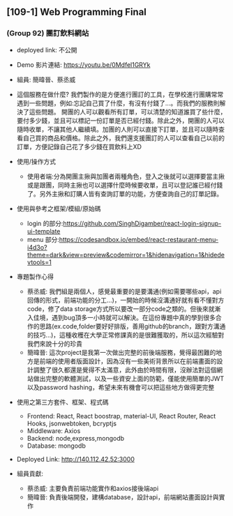 ## [109-1] Web Programming Final
### (Group 92) 團訂飲料網站
* deployed link: 不公開
* Demo 影片連結: https://youtu.be/0Mdfel1GRYk
* 組員: 簡暐晉、蔡丞威
* 這個服務在做什麼?
我們製作的是方便進行團訂的工具，在學校進行團購常常遇到一些問題，例如:忘記自己買了什麼，有沒有付錢了...。而我們的服務則解決了這些問題。
開團的人可以觀看所有訂單，可以清楚的知道誰買了些什麼，要付多少錢，並且可以標記一份訂單是否已經付錢。除此之外，開團的人可以隨時收單，不讓其他人繼續填。加團的人則可以直接下訂單，並且可以隨時查看自己買的商品和價格。除此之外，我們還支援團訂的人可以查看自己以前的訂單，方便記錄自己花了多少錢在買飲料上XD

* 使用/操作方式 
    * 使用者端:分為開團主揪與加團者兩種角色，登入之後就可以選擇要當主揪或是跟團，同時主揪也可以選擇什麼時候要收單，且可以登記誰已經付錢了。另外主揪和訂購人皆有查詢訂單的功能，方便查詢自己的訂單記錄。
* 使用與參考之框架/模組/原始碼
    * login 的部分:https://github.com/SinghDigamber/react-login-signup-ui-template
    * menu 部分:https://codesandbox.io/embed/react-restaurant-menu-i4d3o?theme=dark&view=preview&codemirror=1&hidenavigation=1&hidedevtools=1
* 專題製作心得
    * 蔡丞威:
我們組是兩個人，感覺最重要的是要溝通(例如需要哪些api，api回傳的形式，前端功能的分工...)，一開始的時候沒溝通好就有看不懂對方code，修了data storage方式所以要改一部分code之類的。但後來就漸入佳境，遇到bug頂多一小時就可以解決。在這份專題中真的學到很多合作的思路(ex.code,folder要好好排版，善用github的branch，跟對方溝通的技巧...)，這種收穫在大學正常修課真的是很難獲取的，所以這次經驗對我們來說十分的珍貴
    * 簡暐晉:
這次project是我第一次做出完整的前後端服務，覺得最困難的地方是前端的使用者版面設計，因為沒有一些美術背景所以在前端畫面的設計調整了很久都還是覺得不太滿意，此外由於時間有限，沒辦法對這個網站做出完整的軟體測試，以及一些資安上面的防範，僅能使用簡單的JWT以及password hashing，希望未來有機會可以把這些地方做得更完整

* 使用之第三方套件、框架、程式碼
    * Frontend: React, React boostrap, material-UI, React Router, React Hooks, jsonwebtoken, bcryptjs
    * Middleware: Axios
    * Backend: node,express,mongodb
    * Database: mongodb


* Deployed Link: http://140.112.42.52:3000
* 組員貢獻:
    * 蔡丞威: 主要負責前端功能實作和axios接後端api
    * 簡暐晉: 負責後端開發，建構database，設計api，前端網站畫面設計與實作

